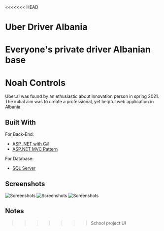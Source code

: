 <<<<<<< HEAD
# Uber Driver Albania
Everyone's private driver
Albanian base
=======
# Noah Controls 
   Uber.al was found by an ethusiastic about innovation person in spring 2021.
   The initial aim was to create a professional, yet helpful web application in Albania.

## Built With

For Back-End:
* [ASP .NET with C#](https://dotnet.microsoft.com/)
* [ASP.NET MVC Pattern](https://dotnet.microsoft.com/apps/aspnet/mvc)

For Database:
* [SQL Server](https://www.microsoft.com/en-us/sql-server/sql-server-downloads)

## Screenshots
![Screenshots](~/Content/Images/Screen1.png)
![Screenshots](~/Content/Images/Screen2.png)
![Screenshots](~/Content/Images/Screen3.png)
## Notes

>>>>>>> School project UI